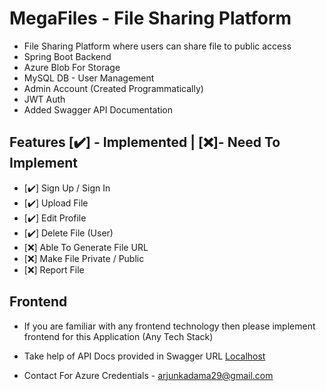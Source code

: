 # MegaFiles - File Sharing Platform

- File Sharing Platform where users can share file to public access
- Spring Boot Backend
- Azure Blob For Storage
- MySQL DB - User Management
- Admin Account  (Created Programmatically)
- JWT Auth
- Added Swagger API Documentation

## Features  [✔️] - Implemented | [❌]- Need To Implement
- [✔️]  Sign Up / Sign In
- [✔️]  Upload File
- [✔️]  Edit Profile
- [✔️]  Delete File (User)
- [❌]  Able To Generate File URL
- [❌]  Make File Private / Public
- [❌]  Report File

## Frontend 
- If you are familiar with any frontend technology then please implement frontend for this Application (Any Tech Stack)

- Take help of API Docs provided in Swagger URL [Localhost](http://localhost:8080/swagger-ui/index.html)
 
- Contact For Azure Credentials - arjunkadama29@gmail.com